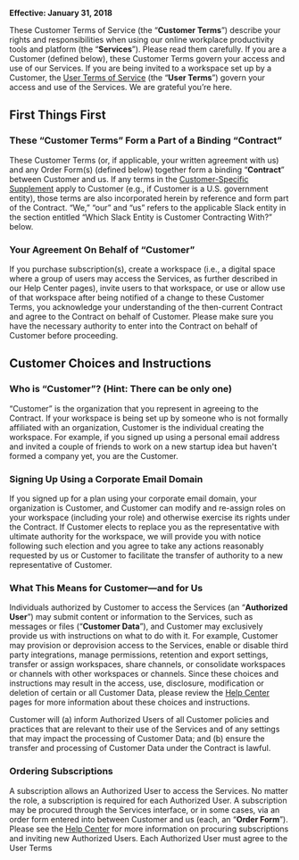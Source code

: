 
**Effective: January 31, 2018**

These Customer Terms of Service (the “**Customer Terms**”) describe your rights and responsibilities when using our online workplace productivity tools and platform (the “**Services**”). Please read them carefully. If you are a Customer (defined below), these Customer Terms govern your access and use of our Services. If you are being invited to a workspace set up by a Customer, the [User Terms of Service](https://slack.com/terms-of-service/user) (the “**User Terms**”) govern your access and use of the Services. We are grateful you’re here.

## First Things First

### These “Customer Terms” Form a Part of a Binding “Contract”

These Customer Terms (or, if applicable, your written agreement with us) and any Order Form(s) (defined below) together form a binding “**Contract**” between Customer and us. If any terms in the [Customer-Specific Supplement](https://slack.com/terms-of-service/supplement) apply to Customer (e.g., if Customer is a U.S. government entity), those terms are also incorporated herein by reference and form part of the Contract. “We,” “our” and “us” refers to the applicable Slack entity in the section entitled “Which Slack Entity is Customer Contracting With?” below.

### Your Agreement On Behalf of “Customer”

If you purchase subscription(s), create a workspace (i.e., a digital space where a group of users may access the Services, as further described in our Help Center pages), invite users to that workspace, or use or allow use of that workspace after being notified of a change to these Customer Terms, you acknowledge your understanding of the then-current Contract and agree to the Contract on behalf of Customer. Please make sure you have the necessary authority to enter into the Contract on behalf of Customer before proceeding.

## Customer Choices and Instructions

### Who is “Customer”? (Hint: There can be only one)

“Customer” is the organization that you represent in agreeing to the Contract. If your workspace is being set up by someone who is not formally affiliated with an organization, Customer is the individual creating the workspace. For example, if you signed up using a personal email address and invited a couple of friends to work on a new startup idea but haven't formed a company yet, you are the Customer.

### Signing Up Using a Corporate Email Domain

If you signed up for a plan using your corporate email domain, your organization is Customer, and Customer can modify and re-assign roles on your workspace (including your role) and otherwise exercise its rights under the Contract. If Customer elects to replace you as the representative with ultimate authority for the workspace, we will provide you with notice following such election and you agree to take any actions reasonably requested by us or Customer to facilitate the transfer of authority to a new representative of Customer.

### What This Means for Customer—and for Us

Individuals authorized by Customer to access the Services (an “**Authorized User**”) may submit content or information to the Services, such as messages or files (“**Customer Data**”), and Customer may exclusively provide us with instructions on what to do with it. For example, Customer may provision or deprovision access to the Services, enable or disable third party integrations, manage permissions, retention and export settings, transfer or assign workspaces, share channels, or consolidate workspaces or channels with other workspaces or channels. Since these choices and instructions may result in the access, use, disclosure, modification or deletion of certain or all Customer Data, please review the [Help Center](https://slack.com/help/categories/200122103-Team-Administration) pages for more information about these choices and instructions.

Customer will (a) inform Authorized Users of all Customer policies and practices that are relevant to their use of the Services and of any settings that may impact the processing of Customer Data; and (b) ensure the transfer and processing of Customer Data under the Contract is lawful.

### Ordering Subscriptions

A subscription allows an Authorized User to access the Services. No matter the role, a subscription is required for each Authorized User. A subscription may be procured through the Services interface, or in some cases, via an order form entered into between Customer and us (each, an “**Order Form**”). Please see the [Help Center](https://slack.com/help/categories/200122103-Team-Administration) for more information on procuring subscriptions and inviting new Authorized Users. Each Authorized User must agree to the User Terms
